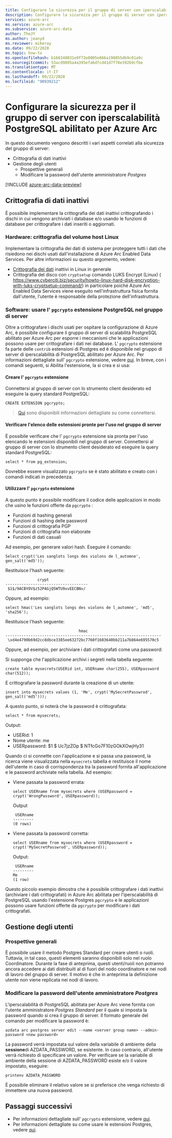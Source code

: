 ```yaml
---
title: Configurare la sicurezza per il gruppo di server con iperscalabilità PostgreSQL abilitato per Azure Arc
description: Configurare la sicurezza per il gruppo di server con iperscalabilità PostgreSQL abilitato per Azure Arc
services: azure-arc
ms.service: azure-arc
ms.subservice: azure-arc-data
author: TheJY
ms.author: jeanyd
ms.reviewer: mikeray
ms.date: 09/22/2020
ms.topic: how-to
ms.openlocfilehash: b166348031e9f72e8005e866a198855db9c01a9c
ms.sourcegitcommit: 53acd9895a4a395efa6d7cd41d7f78e392b9cfbe
ms.translationtype: MT
ms.contentlocale: it-IT
ms.lasthandoff: 09/22/2020
ms.locfileid: "90939212"
---
```

# <a name="configure-security-for-your-azure-arc-enabled-postgresql-hyperscale-server-group"></a>Configurare la sicurezza per il gruppo di server con iperscalabilità PostgreSQL abilitato per Azure Arc

In questo documento vengono descritti i vari aspetti correlati alla sicurezza del gruppo di server:
- Crittografia di dati inattivi
- Gestione degli utenti
   - Prospettive generali
   - Modificare la password dell'utente amministratore _Postgres_

[!INCLUDE [azure-arc-data-preview](../../../includes/azure-arc-data-preview.md)]

## <a name="encryption-at-rest"></a>Crittografia di dati inattivi
È possibile implementare la crittografia dei dati inattivi crittografando i dischi in cui vengono archiviati i database e/o usando le funzioni di database per crittografare i dati inseriti o aggiornati.

### <a name="hardware-linux-host-volume-encryption"></a>Hardware: crittografia del volume host Linux
Implementare la crittografia dei dati di sistema per proteggere tutti i dati che risiedono nei dischi usati dall'installazione di Azure Arc Enabled Data Services. Per altre informazioni su questo argomento, vedere:
- [Crittografia dei dati](https://wiki.archlinux.org/index.php/Data-at-rest_encryption) inattivi in Linux in generale 
- Crittografia del disco con `cryptsetup` comando LUKS Encrypt (Linux) ( https://www.cyberciti.biz/security/howto-linux-hard-disk-encryption-with-luks-cryptsetup-command/) in particolare poiché Azure Arc Enabled Data Services viene eseguito nell'infrastruttura fisica fornita dall'utente, l'utente è responsabile della protezione dell'infrastruttura.

### <a name="software-use-the-postgresql-pgcrypto-extension-in-your-server-group"></a>Software: usare l' `pgcrypto` estensione PostgreSQL nel gruppo di server
Oltre a crittografare i dischi usati per ospitare la configurazione di Azure Arc, è possibile configurare il gruppo di server di scalabilità PostgreSQL abilitato per Azure Arc per esporre i meccanismi che le applicazioni possono usare per crittografare i dati nei database. L' `pgcrypto` estensione fa parte delle `contrib` estensioni di Postgres ed è disponibile nel gruppo di server di iperscalabilità di PostgreSQL abilitato per Azure Arc. Per informazioni dettagliate sull' `pgcrypto` estensione, vedere [qui](https://www.postgresql.org/docs/current/pgcrypto.html).
In breve, con i comandi seguenti, si Abilita l'estensione, la si crea e si usa:


#### <a name="create-the-pgcrypto-extension"></a>Creare l' `pgcrypto` estensione
Connettersi al gruppo di server con lo strumento client desiderato ed eseguire la query standard PostgreSQL:
```console
CREATE EXTENSION pgcrypto;
```

> [Qui](get-connection-endpoints-and-connection-strings-postgres-hyperscale.md) sono disponibili informazioni dettagliate su come connettersi.

#### <a name="verify-the-list-the-extensions-ready-to-use-in-your-server-group"></a>Verificare l'elenco delle estensioni pronte per l'uso nel gruppo di server
È possibile verificare che l' `pgcrypto` estensione sia pronta per l'uso elencando le estensioni disponibili nel gruppo di server.
Connettersi al gruppo di server con lo strumento client desiderato ed eseguire la query standard PostgreSQL:
```console
select * from pg_extension;
```
Dovrebbe essere visualizzato `pgcrypto` se è stato abilitato e creato con i comandi indicati in precedenza.

#### <a name="use-the-pgcrypto-extension"></a>Utilizzare l' `pgcrypto` estensione
A questo punto è possibile modificare il codice delle applicazioni in modo che usino le funzioni offerte da `pgcrypto` :
- Funzioni di hashing generali
- Funzioni di hashing delle password
- Funzioni di crittografia PGP
- Funzioni di crittografia non elaborate
- Funzioni di dati casuali

Ad esempio, per generare valori hash. Eseguire il comando:

```console
Select crypt('Les sanglots longs des violons de l_automne', gen_salt('md5'));
```

Restituisce l'hash seguente:

```console
              crypt
------------------------------------
 $1$/9ACBYOV$z52PAGjQ5WTU9xvEECBNv/   
```

Oppure, ad esempio:

```console
select hmac('Les sanglots longs des violons de l_automne', 'md5', 'sha256');
```

Restituisce l'hash seguente:

```console
                                hmac
--------------------------------------------------------------------
 \xd4e4790b69d2cc8dbce3385ee63272bc7760f1603640bb211a7b864e695570c5
```

Oppure, ad esempio, per archiviare i dati crittografati come una password:

Si supponga che l'applicazione archivi i segreti nella tabella seguente:

```console
create table mysecrets(USERid int, USERname char(255), USERpassword char(512));
```

E crittografare la password durante la creazione di un utente:

```console
insert into mysecrets values (1, 'Me', crypt('MySecretPasswrod', gen_salt('md5')));
```

A questo punto, si noterà che la password è crittografata:

```console
select * from mysecrets;
```

Output:

- USERid: 1
- Nome utente: me
- USERpassword: $1 $ Uc7jzZOp $ NTfcGo7F10zGOkXOwjHy31

Quando ci si connette con l'applicazione e si passa una password, la ricerca viene visualizzata nella `mysecrets` tabella e restituisce il nome dell'utente in caso di corrispondenza tra la password fornita all'applicazione e le password archiviate nella tabella. Ad esempio:

- Viene passata la password errata:
   ```console
   select USERname from mysecrets where (USERpassword = crypt('WrongPassword', USERpassword));
   ```

   Output 

   ```returns
    USERname
   ---------
   (0 rows)
   ```
- Viene passata la password corretta:

   ```console
   select USERname from mysecrets where (USERpassword = crypt('MySecretPasswrod', USERpassword));
   ``` 

   Output:

   ```output
    USERname
   ---------
   Me
   (1 row)
   ```

Questo piccolo esempio dimostra che è possibile crittografare i dati inattivi (archiviare i dati crittografati) in Azure Arc abilitata per l'iperscalabilità di PostgreSQL usando l'estensione Postgres `pgcrypto` e le applicazioni possono usare funzioni offerte da `pgcrypto` per modificare i dati crittografati.

## <a name="user-management"></a>Gestione degli utenti
### <a name="general-perspectives"></a>Prospettive generali
È possibile usare il metodo Postgres Standard per creare utenti o ruoli. Tuttavia, in tal caso, questi elementi saranno disponibili solo nel ruolo Coordinatore. Durante la fase di anteprima, questi utenti/ruoli non potranno ancora accedere ai dati distribuiti al di fuori del nodo coordinatore e nei nodi di lavoro del gruppo di server. Il motivo è che in anteprima la definizione utente non viene replicata nei nodi di lavoro.

### <a name="change-the-password-of-the-_postgres_-administrative-user"></a>Modificare la password dell'utente amministratore _Postgres_
L'iperscalabilità di PostgreSQL abilitata per Azure Arc viene fornita con l'utente amministratore _Postgres Standard_ per il quale si imposta la password quando si crea il gruppo di server.
Il formato generale del comando per modificare la password è:
```console
azdata arc postgres server edit --name <server group name> --admin-password <new password>
```
La password verrà impostata sul valore della variabile di ambiente della **sessione**di AZDATA_PASSWORD, se esistente. In caso contrario, all'utente verrà richiesto di specificare un valore.
Per verificare se la variabile di ambiente della sessione di AZDATA_PASSWORD esiste e/o il valore impostato, eseguire:
```console
printenv AZDATA_PASSWORD
```
È possibile eliminare il relativo valore se si preferisce che venga richiesto di immettere una nuova password.


## <a name="next-steps"></a>Passaggi successivi
- Per informazioni dettagliate sull' `pgcrypto` estensione, vedere [qui](https://www.postgresql.org/docs/current/pgcrypto.html).
- Per informazioni dettagliate su come usare le estensioni Postgres, vedere [qui](using-extensions-in-postgresql-hyperscale-server-group.md).

